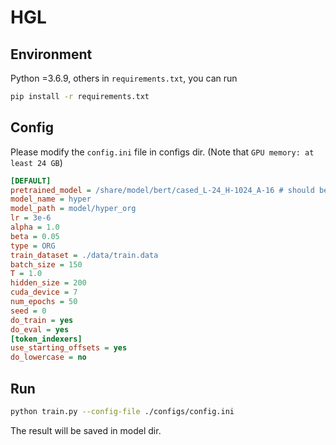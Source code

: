 # HGL

## Environment
Python =3.6.9, others in `requirements.txt`, you can run
```bash
pip install -r requirements.txt
```

## Config
Please modify the `config.ini` file in configs dir.
(Note that `GPU memory: at least 24 GB`)
```ini
[DEFAULT]
pretrained_model = /share/model/bert/cased_L-24_H-1024_A-16 # should be replaced with yours
model_name = hyper
model_path = model/hyper_org
lr = 3e-6
alpha = 1.0
beta = 0.05
type = ORG
train_dataset = ./data/train.data
batch_size = 150
T = 1.0
hidden_size = 200
cuda_device = 7
num_epochs = 50
seed = 0
do_train = yes
do_eval = yes
[token_indexers]
use_starting_offsets = yes
do_lowercase = no
```
## Run
```bash
python train.py --config-file ./configs/config.ini
```
The result will be saved in model dir.